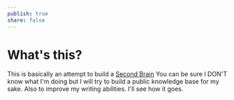 ```yaml
---
publish: true
share: false
---
```

# What's this?

This is basically an attempt to build a [Second Brain](https://www.buildingasecondbrain.com/) 
You can be sure I DON'T know what I'm doing but I will try to build a public knowledge base for my sake. Also to improve my writing abilities. I'll see how it goes.